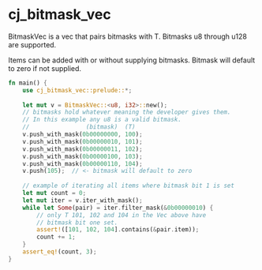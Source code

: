 # cj_bitmask_vec
BitmaskVec is a vec that pairs bitmasks with T. Bitmasks u8 through u128 are supported.<br>

Items can be added with or without supplying bitmasks. Bitmask will default to zero if not supplied.
```rust
fn main() {
    use cj_bitmask_vec::prelude::*;
    
    let mut v = BitmaskVec::<u8, i32>::new();
    // bitmasks hold whatever meaning the developer gives them.
    // In this example any u8 is a valid bitmask.
    //                (bitmask)  (T)      
    v.push_with_mask(0b00000000, 100);
    v.push_with_mask(0b00000010, 101);
    v.push_with_mask(0b00000011, 102);
    v.push_with_mask(0b00000100, 103);
    v.push_with_mask(0b00000110, 104);
    v.push(105);  // <- bitmask will default to zero
    
    // example of iterating all items where bitmask bit 1 is set
    let mut count = 0;
    let mut iter = v.iter_with_mask();
    while let Some(pair) = iter.filter_mask(&0b00000010) {
        // only T 101, 102 and 104 in the Vec above have
        // bitmask bit one set.
        assert!([101, 102, 104].contains(&pair.item));
        count += 1;
    }
    assert_eq!(count, 3);
}
```
